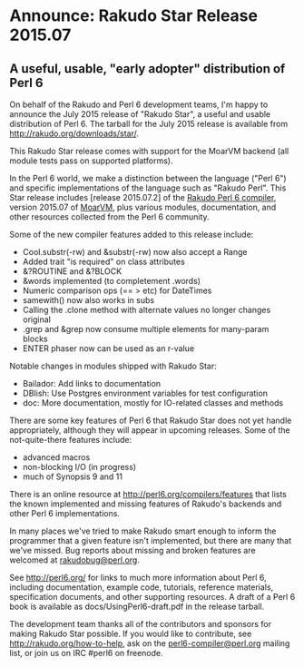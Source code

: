 # Announce: Rakudo Star Release 2015.07

## A useful, usable, "early adopter" distribution of Perl 6

On behalf of the Rakudo and Perl 6 development teams, I'm happy to
announce the July 2015 release of "Rakudo Star", a useful and usable
distribution of Perl 6. The tarball for the July 2015 release is
available from <http://rakudo.org/downloads/star/>.

This Rakudo Star release comes with support for the MoarVM
backend (all module tests pass on supported platforms).

In the Perl 6 world, we make a distinction between the language
("Perl 6") and specific implementations of the language such as
"Rakudo Perl". This Star release includes [release 2015.07.2] of the
[Rakudo Perl 6 compiler], version 2015.07 of [MoarVM], plus various
modules, documentation, and other resources collected from the
Perl 6 community.

[release 2015.07]:
    https://github.com/rakudo/rakudo/blob/nom/docs/announce/2015.07.md
[Rakudo Perl 6 compiler]: http://github.com/rakudo/rakudo
[MoarVM]: http://moarvm.org/

Some of the new compiler features added to this release include:

* Cool.substr(-rw) and &substr(-rw) now also accept a Range
* Added trait "is required" on class attributes
* &?ROUTINE and &?BLOCK
* &words implemented (to completement .words)
* Numeric comparison ops (== > etc) for DateTimes
* samewith() now also works in subs
* Calling the .clone method with alternate values no longer changes original
* .grep and &grep now consume multiple elements for many-param blocks
* ENTER phaser now can be used as an r-value

Notable changes in modules shipped with Rakudo Star:

* Bailador: Add links to documentation
* DBIish: Use Postgres environment variables for test configuration
* doc: More documentation, mostly for IO-related classes and methods

There are some key features of Perl 6 that Rakudo Star does not yet
handle appropriately, although they will appear in upcoming releases.
Some of the not-quite-there features include:

  * advanced macros
  * non-blocking I/O (in progress)
  * much of Synopsis 9 and 11

There is an online resource at <http://perl6.org/compilers/features>
that lists the known implemented and missing features of Rakudo's
backends and other Perl 6 implementations.

In many places we've tried to make Rakudo smart enough to inform the
programmer that a given feature isn't implemented, but there are many
that we've missed. Bug reports about missing and broken features are
welcomed at <rakudobug@perl.org>.

See <http://perl6.org/> for links to much more information about
Perl 6, including documentation, example code, tutorials, reference
materials, specification documents, and other supporting resources. A
draft of a Perl 6 book is available as docs/UsingPerl6-draft.pdf in
the release tarball.

The development team thanks all of the contributors and sponsors for
making Rakudo Star possible. If you would like to contribute, see
<http://rakudo.org/how-to-help>, ask on the <perl6-compiler@perl.org>
mailing list, or join us on IRC \#perl6 on freenode.
